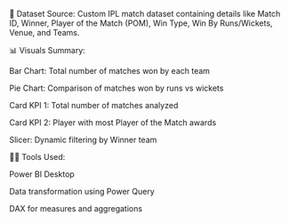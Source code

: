 📁 Dataset Source:
Custom IPL match dataset containing details like Match ID, Winner, Player of the Match (POM), Win Type, Win By Runs/Wickets, Venue, and Teams.

📊 Visuals Summary:

Bar Chart: Total number of matches won by each team

Pie Chart: Comparison of matches won by runs vs wickets

Card KPI 1: Total number of matches analyzed

Card KPI 2: Player with most Player of the Match awards

Slicer: Dynamic filtering by Winner team

👨‍💻 Tools Used:

Power BI Desktop

Data transformation using Power Query

DAX for measures and aggregations

